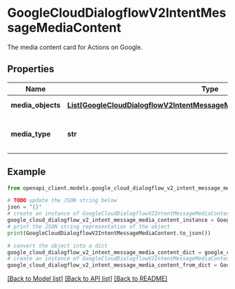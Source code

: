 # GoogleCloudDialogflowV2IntentMessageMediaContent

The media content card for Actions on Google.

## Properties

Name | Type | Description | Notes
------------ | ------------- | ------------- | -------------
**media_objects** | [**List[GoogleCloudDialogflowV2IntentMessageMediaContentResponseMediaObject]**](GoogleCloudDialogflowV2IntentMessageMediaContentResponseMediaObject.md) | Required. List of media objects. | [optional] 
**media_type** | **str** | Optional. What type of media is the content (ie \&quot;audio\&quot;). | [optional] 

## Example

```python
from openapi_client.models.google_cloud_dialogflow_v2_intent_message_media_content import GoogleCloudDialogflowV2IntentMessageMediaContent

# TODO update the JSON string below
json = "{}"
# create an instance of GoogleCloudDialogflowV2IntentMessageMediaContent from a JSON string
google_cloud_dialogflow_v2_intent_message_media_content_instance = GoogleCloudDialogflowV2IntentMessageMediaContent.from_json(json)
# print the JSON string representation of the object
print(GoogleCloudDialogflowV2IntentMessageMediaContent.to_json())

# convert the object into a dict
google_cloud_dialogflow_v2_intent_message_media_content_dict = google_cloud_dialogflow_v2_intent_message_media_content_instance.to_dict()
# create an instance of GoogleCloudDialogflowV2IntentMessageMediaContent from a dict
google_cloud_dialogflow_v2_intent_message_media_content_from_dict = GoogleCloudDialogflowV2IntentMessageMediaContent.from_dict(google_cloud_dialogflow_v2_intent_message_media_content_dict)
```
[[Back to Model list]](../README.md#documentation-for-models) [[Back to API list]](../README.md#documentation-for-api-endpoints) [[Back to README]](../README.md)


